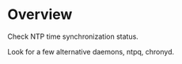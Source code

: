 # Overview

Check NTP time synchronization status.

Look for a few alternative daemons, ntpq, chronyd.  
